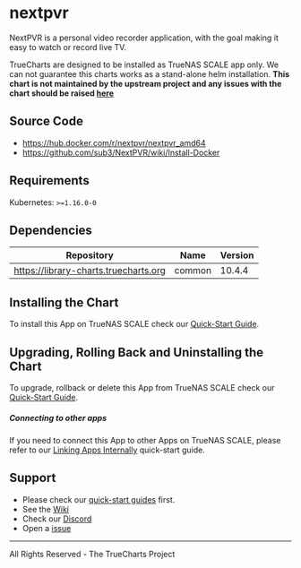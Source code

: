 # nextpvr

NextPVR is a personal video recorder application, with the goal making it easy to watch or record live TV.

TrueCharts are designed to be installed as TrueNAS SCALE app only. We can not guarantee this charts works as a stand-alone helm installation. **This chart is not maintained by the upstream project and any issues with the chart should be raised [here](https://github.com/truecharts/apps/issues/new/choose)**

## Source Code

* <https://hub.docker.com/r/nextpvr/nextpvr_amd64>
* <https://github.com/sub3/NextPVR/wiki/Install-Docker>

## Requirements

Kubernetes: `>=1.16.0-0`

## Dependencies

| Repository                            | Name   | Version |
| ------------------------------------- | ------ | ------- |
| https://library-charts.truecharts.org | common | 10.4.4  |

## Installing the Chart

To install this App on TrueNAS SCALE check our [Quick-Start Guide](https://truecharts.org/manual/Quick-Start%20Guides/02-Installing-an-App/).

## Upgrading, Rolling Back and Uninstalling the Chart

To upgrade, rollback or delete this App from TrueNAS SCALE check our [Quick-Start Guide](https://truecharts.org/manual/Quick-Start%20Guides/04-Upgrade-rollback-delete-an-App/).

##### Connecting to other apps
If you need to connect this App to other Apps on TrueNAS SCALE, please refer to our [Linking Apps Internally](https://truecharts.org/manual/Quick-Start%20Guides/06-linking-apps/) quick-start guide.

## Support

- Please check our [quick-start guides](https://truecharts.org/manual/Quick-Start%20Guides/01-Adding-TrueCharts/) first.
- See the [Wiki](https://truecharts.org)
- Check our [Discord](https://discord.gg/tVsPTHWTtr)
- Open a [issue](https://github.com/truecharts/apps/issues/new/choose)

---

All Rights Reserved - The TrueCharts Project
